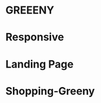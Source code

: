 # GREEENY

<h1>Responsive</h1> <h1>Landing Page</h1><h1>Shopping-Greeny</h1>
<img src="./greeny.gif" alt="">
